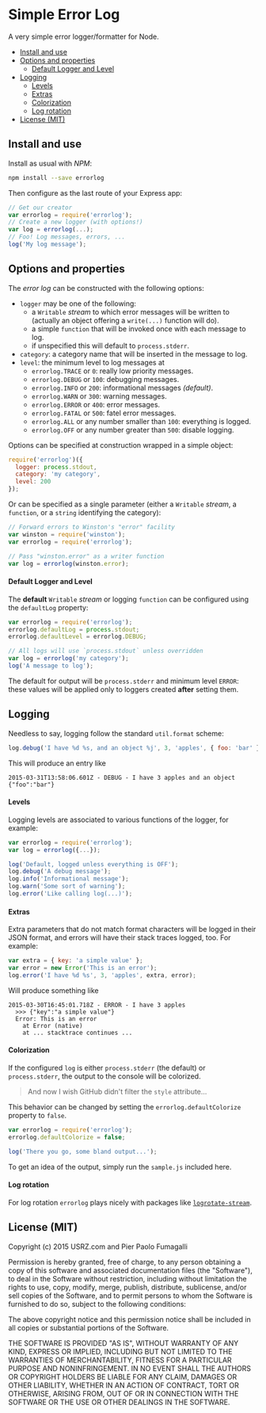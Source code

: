 Simple Error Log
================

A very simple error logger/formatter for Node.

* [Install and use](#install-and-use)
* [Options and properties](#options-and-properties)
  * [Default Logger and Level](#default-logger-and-level)
* [Logging](#logging)
  * [Levels](#levels)
  * [Extras](#extras)
  * [Colorization](#colorization)
  * [Log rotation](#log-rotation)
* [License (MIT)](#license-mit-)



Install and use
---------------

Install as usual with _NPM_:

```bash
npm install --save errorlog
```

Then configure as the last route of your Express app:

```javascript
// Get our creator
var errorlog = require('errorlog');
// Create a new logger (with options!)
var log = errorlog(...);
// Foo! Log messages, errors, ...
log('My log message');
```



Options and properties
----------------------

The _error log_ can be constructed with the following options:

* `logger` may be one of the following:
  * a `Writable` _stream_ to which error messages will be written to (actually
    an object offering a `write(...)` function will do).
  * a simple `function` that will be invoked once with each message to log.
  * if unspecified this will default to `process.stderr`.
* `category`: a category name that will be inserted in the message to log.
* `level`: the minimum level to log messages at
  * `errorlog.TRACE` or `0`: really low priority messages.
  * `errorlog.DEBUG` or `100`: debugging messages.
  * `errorlog.INFO`  or `200`: informational messages _(default)_.
  * `errorlog.WARN`  or `300`: warning messages.
  * `errorlog.ERROR` or `400`: error messages.
  * `errorlog.FATAL` or `500`: fatel error messages.
  * `errorlog.ALL` or any number smaller than `100`: everything is logged.
  * `errorlog.OFF` or any number greater than `500`: disable logging.

Options can be specified at construction wrapped in a simple object:

```javascript
require('errorlog')({
  logger: process.stdout,
  category: 'my category',
  level: 200
});
```

Or can be specified as a single parameter (either a `Writable` _stream_, a
`function`, or a `string` identifying the category):

```javascript
// Forward errors to Winston's "error" facility
var winston = require('winston');
var errorlog = require('errorlog');

// Pass "winston.error" as a writer function
var log = errorlog(winston.error);
```

#### Default Logger and Level

The **default** `Writable` _stream_ or logging `function` can be configured
using the `defaultLog` property:

```javascript
var errorlog = require('errorlog');
errorlog.defaultLog = process.stdout;
errorlog.defaultLevel = errorlog.DEBUG;

// All logs will use `process.stdout` unless overridden
var log = errorlog('my category');
log('A message to log');
```

The default for output will be `process.stderr` and minimum level `ERROR`:
these values will be applied only to loggers created **after** setting them.



Logging
-------

Needless to say, logging follow the standard `util.format` scheme:

```javascript
log.debug('I have %d %s, and an object %j', 3, 'apples', { foo: 'bar' });
```

This will produce an entry like

```text
2015-03-31T13:58:06.601Z - DEBUG - I have 3 apples and an object {"foo":"bar"}
```


#### Levels

Logging levels are associated to various functions of the logger, for example:

```javascript
var errorlog = require('errorlog');
var log = errorlog({...});

log('Default, logged unless everything is OFF');
log.debug('A debug message');
log.info('Informational message');
log.warn('Some sort of warning');
log.error('Like calling log(...)');
```


#### Extras

Extra parameters that do not match format characters will be logged in their
JSON format, and errors will have their stack traces logged, too. For example:

```javascript
var extra = { key: 'a simple value' };
var error = new Error('This is an error');
log.error('I have %d %s', 3, 'apples', extra, error);
```

Will produce something like

```text
2015-03-30T16:45:01.718Z - ERROR - I have 3 apples
  >>> {"key":"a simple value"}
  Error: This is an error
    at Error (native)
    at ... stacktrace continues ...
```


#### Colorization

If the configured `log` is either `process.stderr` (the default) or
`process.stderr`, the output to the console will be colorized.

> And now I wish GitHub didn't filter the `style` attribute...

This behavior can be changed by setting the `errorlog.defaultColorize` property
to `false`.

```javascript
var errorlog = require('errorlog');
errorlog.defaultColorize = false;

log('There you go, some bland output...');
```

To get an idea of the output, simply run the `sample.js` included here.


#### Log rotation

For log rotation `errorlog` plays nicely with packages like
[`logrotate-stream`](https://www.npmjs.com/package/logrotate-stream).


License (MIT)
-------------

Copyright (c) 2015 USRZ.com and Pier Paolo Fumagalli

Permission is hereby granted, free of charge, to any person obtaining a copy of
this software and associated documentation files (the "Software"), to deal in
the Software without restriction, including without limitation the rights to
use, copy, modify, merge, publish, distribute, sublicense, and/or sell copies of
the Software, and to permit persons to whom the Software is furnished to do so,
subject to the following conditions:

The above copyright notice and this permission notice shall be included in all
copies or substantial portions of the Software.

THE SOFTWARE IS PROVIDED "AS IS", WITHOUT WARRANTY OF ANY KIND, EXPRESS OR
IMPLIED, INCLUDING BUT NOT LIMITED TO THE WARRANTIES OF MERCHANTABILITY,
FITNESS FOR A PARTICULAR PURPOSE AND NONINFRINGEMENT. IN NO EVENT SHALL THE
AUTHORS OR COPYRIGHT HOLDERS BE LIABLE FOR ANY CLAIM, DAMAGES OR OTHER
LIABILITY, WHETHER IN AN ACTION OF CONTRACT, TORT OR OTHERWISE, ARISING FROM,
OUT OF OR IN CONNECTION WITH THE SOFTWARE OR THE USE OR OTHER DEALINGS IN THE
SOFTWARE.

